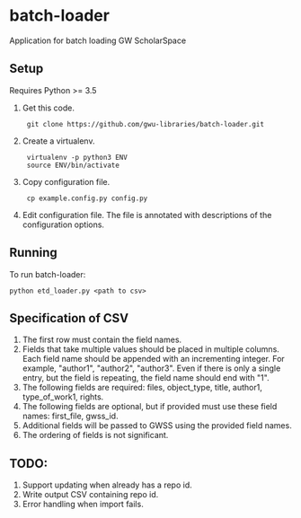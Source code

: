 # batch-loader
Application for batch loading GW ScholarSpace

## Setup
Requires Python >= 3.5

1. Get this code.

        git clone https://github.com/gwu-libraries/batch-loader.git

2. Create a virtualenv.

        virtualenv -p python3 ENV
        source ENV/bin/activate
    
3. Copy configuration file.

        cp example.config.py config.py
    
4. Edit configuration file. The file is annotated with descriptions of the configuration options.

## Running
To run batch-loader:

    python etd_loader.py <path to csv>


## Specification of CSV
1. The first row must contain the field names.
2. Fields that take multiple values should be placed in multiple columns.
   Each field name should be appended with an incrementing integer. For
   example, "author1", "author2", "author3". Even if there is only a
   single entry, but the field is repeating, the field name should end with "1".
3. The following fields are required: files, object_type, title, author1, 
   type_of_work1, rights.
4. The following fields are optional, but if provided must use these field names:
   first_file, gwss_id.
5. Additional fields will be passed to GWSS using the provided field names.
6. The ordering of fields is not significant.

## TODO:
1. Support updating when already has a repo id.
2. Write output CSV containing repo id.
3. Error handling when import fails.